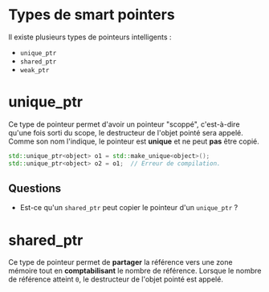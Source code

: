 # Types de smart pointers
Il existe plusieurs types de pointeurs intelligents :
- `unique_ptr`
- `shared_ptr`
- `weak_ptr`

# unique_ptr
Ce type de pointeur permet d'avoir un pointeur "scoppé", c'est-à-dire qu'une fois sorti du scope, le destructeur de l'objet pointé sera appelé.
Comme son nom l'indique, le pointeur est **unique** et ne peut **pas** être copié.
```c++
std::unique_ptr<object> o1 = std::make_unique<object>();
std::unique_ptr<object> o2 = o1;  // Erreur de compilation.
```

## Questions
- Est-ce qu'un `shared_ptr` peut copier le pointeur d'un `unique_ptr` ?

# shared_ptr
Ce type de pointeur permet de **partager** la référence vers une zone mémoire tout en **comptabilisant** le nombre de référence.
Lorsque le nombre de référence atteint `0`, le destructeur de l'objet pointé est appelé.